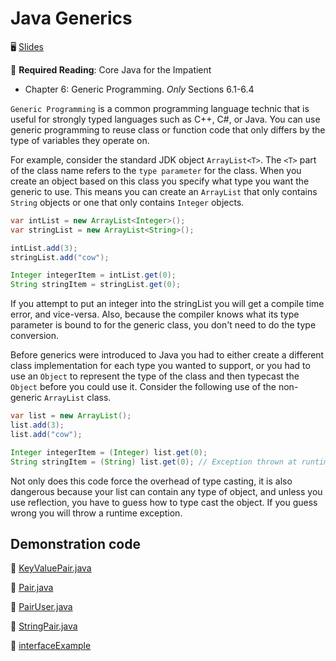 # Java Generics

🖥️ [Slides](https://docs.google.com/presentation/d/1a3aELn5tIIfY-g4-wOQ1vackTD4RacDn/edit?usp=sharing&ouid=114081115660452804792&rtpof=true&sd=true)

📖 **Required Reading**: Core Java for the Impatient

- Chapter 6: Generic Programming. _Only_ Sections 6.1-6.4

`Generic Programming` is a common programming language technic that is useful for strongly typed languages such as C++, C#, or Java. You can use generic programming to reuse class or function code that only differs by the type of variables they operate on.

For example, consider the standard JDK object `ArrayList<T>`. The `<T>` part of the class name refers to the `type parameter` for the class. When you create an object based on this class you specify what type you want the generic to use. This means you can create an `ArrayList` that only contains `String` objects or one that only contains `Integer` objects.

```java
var intList = new ArrayList<Integer>();
var stringList = new ArrayList<String>();

intList.add(3);
stringList.add("cow");

Integer integerItem = intList.get(0);
String stringItem = stringList.get(0);

```

If you attempt to put an integer into the stringList you will get a compile time error, and vice-versa. Also, because the compiler knows what its type parameter is bound to for the generic class, you don't need to do the type conversion.

Before generics were introduced to Java you had to either create a different class implementation for each type you wanted to support, or you had to use an `Object` to represent the type of the class and then typecast the `Object` before you could use it. Consider the following use of the non-generic `ArrayList` class.

```java
var list = new ArrayList();
list.add(3);
list.add("cow");

Integer integerItem = (Integer) list.get(0);
String stringItem = (String) list.get(0); // Exception thrown at runtime
```

Not only does this code force the overhead of type casting, it is also dangerous because your list can contain any type of object, and unless you use reflection, you have to guess how to type cast the object. If you guess wrong you will throw a runtime exception.

## Demonstration code

📁 [KeyValuePair.java](example-code/KeyValuePair.java)

📁 [Pair.java](example-code/Pair.java)

📁 [PairUser.java](example-code/PairUser.java)

📁 [StringPair.java](example-code/StringPair.java)

📁 [interfaceExample](example-code/interfaceExample)
